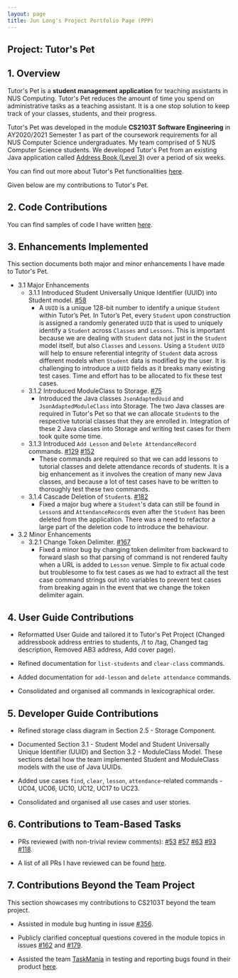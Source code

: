 ```yaml
---
layout: page
title: Jun Long's Project Portfolio Page (PPP)
---
```


## Project: Tutor's Pet


## 1. Overview
Tutor's Pet is a **student management application** for teaching assistants in NUS Computing.
Tutor's Pet reduces the amount of time you spend on administrative tasks as a teaching assistant.
It is a one stop solution to keep track of your classes, students, and their progress.

Tutor's Pet was developed in the module **CS2103T Software Engineering** in AY2020/2021 Semester 1
as part of the coursework requirements for all NUS Computer Science undergraduates.
My team comprised of 5 NUS Computer Science students. We developed Tutor's Pet from an existing Java application called
[Address Book (Level 3)](https://se-education.org/addressbook-level3/) over a period of six weeks.

You can find out more about Tutor's Pet functionalities
[here](https://ay2021s1-cs2103t-t10-4.github.io/tp/UserGuide.html).

Given below are my contributions to Tutor's Pet.


## 2. Code Contributions
You can find samples of code I have written
[here](https://nus-cs2103-ay2021s1.github.io/tp-dashboard/#breakdown=true&search=junlong4321).


## 3. Enhancements Implemented
This section documents both major and minor enhancements I have made to Tutor's Pet.
* 3.1 Major Enhancements
  * 3.1.1 Introduced Student Universally Unique Identifier (UUID) into Student model.
  [#58](https://github.com/AY2021S1-CS2103T-T10-4/tp/pull/58)
    * A `UUID` is a unique 128-bit number to identify a unique `Student` within Tutor’s Pet.
      In Tutor’s Pet, every `Student` upon construction is assigned a randomly generated `UUID` that is used to
      uniquely identify a `Student` across `Classes` and `Lessons`. This is important because we are dealing with
      `Student` data not just in the `Student` model itself, but also `Classes` and `Lessons`. Using a
      `Student` `UUID` will help to ensure referential integrity of `Student` data across different models when
      `Student` data is modified by the user. It is challenging to introduce a `UUID` fields as it breaks many
      existing test cases. Time and effort has to be allocated to fix these test cases.
  * 3.1.2 Introduced ModuleClass to Storage. [#75](https://github.com/AY2021S1-CS2103T-T10-4/tp/pull/75)
    * Introduced the Java classes `JsonAdaptedUuid` and `JsonAdaptedModuleClass` into Storage. The two Java classes are
      required in Tutor's Pet so that we can allocate `Student`s to the respective tutorial classes that they are
      enrolled in. Integration of these 2 Java classes into Storage and writing test cases for them took quite
      some time.
  * 3.1.3 Introduced `Add Lesson` and `Delete AttendanceRecord` commands.
  [#129](https://github.com/AY2021S1-CS2103T-T10-4/tp/pull/129)
  [#152](https://github.com/AY2021S1-CS2103T-T10-4/tp/pull/152)
    * These commands are required so that we can add lessons to tutorial classes and delete attendance records of
      students. It is a big enhancement as it involves the creation of many new Java classes, and because
      a lot of test cases have to be written to thoroughly test these two commands.
  * 3.1.4 Cascade Deletion of `Student`s. [#182](https://github.com/AY2021S1-CS2103T-T10-4/tp/pull/185)
    * Fixed a major bug where a `Student`'s data can still be found in `Lesson`s and `AttendanceRecord`s even after
      the `Student` has been deleted from the application. There was a need to refactor a large part of the deletion
      code to introduce the behaviour.
* 3.2 Minor Enhancements
  * 3.2.1 Change Token Delimiter.
  [#167](https://github.com/AY2021S1-CS2103T-T10-4/tp/pull/167)
    * Fixed a minor bug by changing token delimiter from backward to forward slash so that parsing of
    command is not rendered faulty when a URL is added to `Lesson` venue. Simple to fix actual code but troublesome
    to fix test cases as we had to extract all the test case command strings out into variables to prevent test cases
    from breaking again in the event that we change the token delimiter again.


## 4. User Guide Contributions
* Reformatted User Guide and tailored it to Tutor's Pet Project
(Changed addressbook address entries to students, /t to /tag, Changed tag description, Removed AB3 address,
Add cover page).

* Refined documentation for `list-students` and `clear-class` commands.

* Added documentation for `add-lesson` and `delete attendance` commands.

* Consolidated and organised all commands in lexicographical order.


## 5. Developer Guide Contributions
* Refined storage class diagram in Section 2.5 - Storage Component.

* Documented Section 3.1 - Student Model and Student Universally Unique Identifier (UUID) and
Section 3.2 - ModuleClass Model. These sections detail how the team implemented Student and ModuleClass models
with the use of Java UUIDs.

* Added use cases `find`, `clear`, `lesson`, `attendance`-related commands - UC04, UC06, UC10, UC12, UC17 to UC23.

* Consolidated and organised all use cases and user stories.


## 6. Contributions to Team-Based Tasks
* PRs reviewed (with non-trivial review comments):
[#53](https://github.com/AY2021S1-CS2103T-T10-4/tp/pull/53)
[#57](https://github.com/AY2021S1-CS2103T-T10-4/tp/pull/57)
[#63](https://github.com/AY2021S1-CS2103T-T10-4/tp/pull/63)
[#93](https://github.com/AY2021S1-CS2103T-T10-4/tp/pull/93)
[#118](https://github.com/AY2021S1-CS2103T-T10-4/tp/pull/118).

* A list of all PRs I have reviewed can be found
[here](https://github.com/AY2021S1-CS2103T-T10-4/tp/pulls?q=is%3Apr+is%3Aclosed+reviewed-by%3Ajunlong4321).


## 7. Contributions Beyond the Team Project
This section showcases my contributions to CS2103T beyond the team project.

* Assisted in module bug hunting in issue [#356](https://github.com/nus-cs2103-AY2021S1/forum/issues/356).

* Publicly clarified conceptual questions covered in the module topics in issues
[#162](https://github.com/nus-cs2103-AY2021S1/forum/issues/162)
and
[#179](https://github.com/nus-cs2103-AY2021S1/forum/issues/179).

* Assisted the team [TaskMania](https://github.com/AY2021S1-CS2103T-W10-3/tp/) in testing and reporting
bugs found in their product [here](https://github.com/junlong4321/ped/issues).
